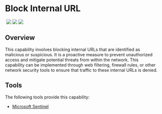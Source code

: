 # Block Internal URL
&nbsp;![](https://img.shields.io/badge/ID-C3106-blue)&nbsp;![](https://img.shields.io/badge/Phase-Containment_%28P0003%29-blue)&nbsp;![](https://img.shields.io/badge/Category-Network-blue)
## Overview
This capability involves blocking internal URLs that are identified as malicious or suspicious. It is a proactive measure to prevent unauthorized access and mitigate potential threats from within the network. This capability can be implemented through web filtering, firewall rules, or other network security tools to ensure that traffic to these internal URLs is denied.

## Tools
The following tools provide this capability:

- [Microsoft Sentinel](../tool/ms-sentinel/C3106.md)